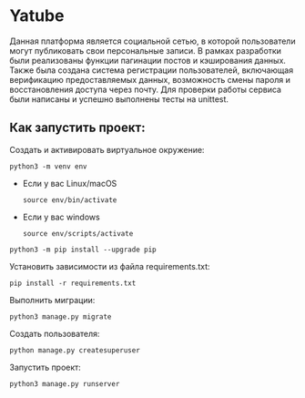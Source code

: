 # Yatube
Данная платформа является социальной сетью, в которой пользователи могут публиковать свои персональные записи. В рамках разработки были реализованы функции пагинации постов и кэширования данных. Также была создана система регистрации пользователей, включающая верификацию предоставляемых данных, возможность смены пароля и восстановления доступа через почту. Для проверки работы сервиса были написаны и успешно выполнены тесты на unittest.

## Как запустить проект:

Cоздать и активировать виртуальное окружение:

```
python3 -m venv env
```

* Если у вас Linux/macOS

    ```
    source env/bin/activate
    ```

* Если у вас windows

    ```
    source env/scripts/activate
    ```

```
python3 -m pip install --upgrade pip
```

Установить зависимости из файла requirements.txt:

```
pip install -r requirements.txt
```

Выполнить миграции:

```
python3 manage.py migrate
```

Создать пользователя:
```
python manage.py createsuperuser
```

Запустить проект:

```
python3 manage.py runserver
```
